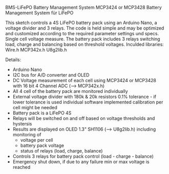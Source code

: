 BMS-LiFePO Battery Management System MCP3424 or MCP3428
Battery Management System für LiFePO

This sketch controls a 4S LiFePO battery pack using an Arduino Nano, a voltage divider and 3 relays. The code is held simple and may be optimized and customized according to the required parameter settings und specs.
Single cell voltage measure.
The battery pack includes 3 relays switching load, charge and balancing based on threshold voltages.
Inculded libraries:
   Wire.h
   MCP342x.h
   U8g2lib.h

Details:
- Arduino Nano
- I2C bus for A/D converter and OLED
- DC Voltage measurement of each cell using MCP3424 or MCP3428 with 16 bit 4 Channel ADC (--> MCP342x.h)
- All 4 cell of the battery pack are monitored individually
- External voltage divider with 180k & 20k resistors 0.1% tolerance - if lower tolerance is used individual software implemented calibration per cell might be needed
- Battery pack is a LiFePO 4S
- Relays will be switched on and off based on voltage thresholds and hystersis
- Results are displayed on OLED 1.3" SH1106 (--> U8g2lib.h) including monitoring of
  * voltage per cell
  * battery pack voltage
  * status of relays (load, charge, balance)
- Controls 3 relays for battery pack control (load - charge - balance)
- Emergency shut down, if due to any failure min or max voltage is reached 
